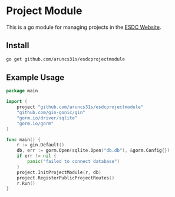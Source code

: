 # Project Module
This is a go module for managing projects in the [ESDC Website](https://esdc.vercel.app/).

## Install 

```bash
go get github.com/aruncs31s/esdcprojectmodule
```

## Example Usage
```go
package main

import (
	project "github.com/aruncs31s/esdcprojectmodule"
	"github.com/gin-gonic/gin"
	"gorm.io/driver/sqlite"
	"gorm.io/gorm"
)

func main() {
	r := gin.Default()
	db, err := gorm.Open(sqlite.Open("db.db"), &gorm.Config{})
	if err != nil {
		panic("failed to connect database")
	}
	project.InitProjectModule(r, db)
	project.RegisterPublicProjectRoutes()
	r.Run()
}
```